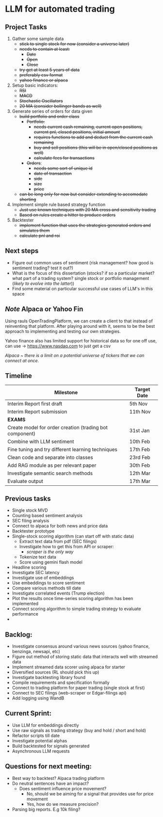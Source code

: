 # LLM for automated trading

## Project Tasks

1. Gather some sample data
    - ~~stick to single stock for now (consider a universe later)~~
    - ~~needs to contain at least:~~
        - ~~Date~~
        - ~~Open~~
        - ~~Close~~
    - ~~try get at least 5 years of data~~
    - ~~preferably csv format~~
    - ~~yahoo finance or alpaca~~
2. Setup basic indicators:
    - ~~RSI~~
    - ~~MACD~~
    - ~~Stochastic Oscillators~~
    - ~~20 MA (consider bollinger bands as well)~~
3. Generate series of orders for data given
    - ~~build portfolio and order class~~
        - ~~Portfolio:~~
            - ~~needs current cash remaining, current open positions, current pnl, closed positions, initial amount~~
            - ~~requires functions to add and deduct from the current cash remaining~~
            - ~~buy and sell positions (this will be in open/closed positions as well)~~
            - ~~calculate fees for transactions~~
        - ~~Orders~~:
            - ~~needs some sort of unique id~~
            - ~~date of transaction~~
            - ~~side~~
            - ~~size~~
            - ~~price~~
    - ~~can be long only for now but consider extending to accomodate shorting~~
4. Implement simple rule based strategy function
    - ~~Just use known techniques with 20 MA cross and sensitivity trading~~
    - ~~Based on rules create a hitter to produce orders~~
5. Backtester
    - ~~implement function that uses the strategies generated orders and simulates them~~
    - ~~calculate pnl and roi~~

## Next steps
- Figure out common uses of sentiment (risk management? how good is sentiment trading? test it out?)
- What is the focus of this dissertation (stocks? if so a particular market? what part of a trading system? single stock or portfolio management (*likely to evolve into the latter*))
- Find some material on particular successful use cases of LLM's in this space

## *Note* Alpaca or Yahoo Fin

Using rauls OpenTradingPlatform, we can create a client to that instead of reinventing that platform. After playing around with it, seems to be the best approach to implementing and testing our own strategies. <br>

Yahoo finance also has limited support for historical data so for one off use, can use -> https://www.nasdaq.com to just get a csv 

*Alpaca ~ there is a limit on a potential universe of tickers that we can connect at once.*

## Timeline

| Milestone                                    | Target Date     |
|---------------------------------------------|-----------------|
| Interim Report first draft                  | 5th Nov         |
| Interim Report submission                   | 11th Nov        |
| **EXAMS**                                   |                 |
| Create model for order creation (trading bot component) | 31st Jan        |
| Combine with LLM sentiment                  | 10th Feb        |
| Fine tuning and try different learning techniques | 17th Feb        |
| Clean code and separate into classes        | 23rd Feb        |
| Add RAG module as per relevant paper        | 30th Feb        |
| Investigate semantic search methods         | 12th Mar        |
| Evaluate output                             | 17th Mar        |



## Previous tasks
- Single stock MVD
- Counting based sentiment analysis
- SEC filing analysis
- Connect to alpaca for both news and price data
- Backtester prototype
- Single-stock scoring algorithm (can start off with static data)
    - Extract text data from pdf (SEC filings)
    - Investigate how to get this from API or scraper:
        - *scraper is the only way*
    - Tokenize text data
    - Score using gemini flash model
- Headline scoring
- Investigate SEC latency
- Investigate use of embeddings
- Use embeddings to score sentiment
- Compare various methods till date
- Investigate correlated events (Trump election)
- Plot the results once time-series scoring algorithm has been implemented
- Connect scoring algorithm to simple trading strategy to evaluate performance
- 

## Backlog:
- Investigate consensus around various news sources (yahoo finance, benzinga, newsapi, etc)
- Figure out method of storing static data that interacts well with streamed data
- Implement streamed data scorer using alpaca for starter
- Diversified sources (RL should pick this up)
- Investigate backtesting library found
- Compile requirements and specification formally
- Connect to trading platform for paper trading (single stock at first)
- Connect to SEC filings (web-scraper or Edgar-filings api)
- Add logging using WandB

## Current Sprint:
- Use LLM for embeddings directly
- Use raw signals as trading strategy (buy and hold / short and hold)
- Refactor scripts till date
- Investigate potential alphas
- Build backtested for signals generated
- Asynchronous LLM requests

## Questions for next meeting:
- Best way to backtest? Alpaca trading platform
- Do neutral sentences have an impact?
  - Does sentiment influence price movement?
    - No, should we be aiming for a signal that provides use for price movement
    - Yes, how do we measure precision?
- Parsing big reports. E.g 10k filing?

